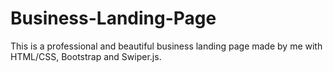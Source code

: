 # Business-Landing-Page
This is a professional and beautiful business landing page made by me with HTML/CSS, Bootstrap and Swiper.js.
